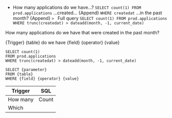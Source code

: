 - How many applications do we have...?
		```
		SELECT count(1)
		FROM prod.applications
		```
	...created...
		{Append}
		```
		WHERE createdat
		```
	...in the past month?
		{Append}
		```
		> 
		```
	Full query
		```
		SELECT count(1)
		FROM prod.applications
		WHERE trunc(createdat) > dateadd(month, -1, current_date)
		```



How many applications do we have that were created in the past month?

{Trigger} {table} do we have {field} {operator} {value}

```
SELECT count(1)
FROM prod.applications
WHERE trunc(createdat) > dateadd(month, -1, current_date)
```

```
SELECT {parameter}
FROM {table}
WHERE {field} {operator} {value}
```


| Trigger | SQL |
|---------|-----|
|How many |Count|
|Which | |

